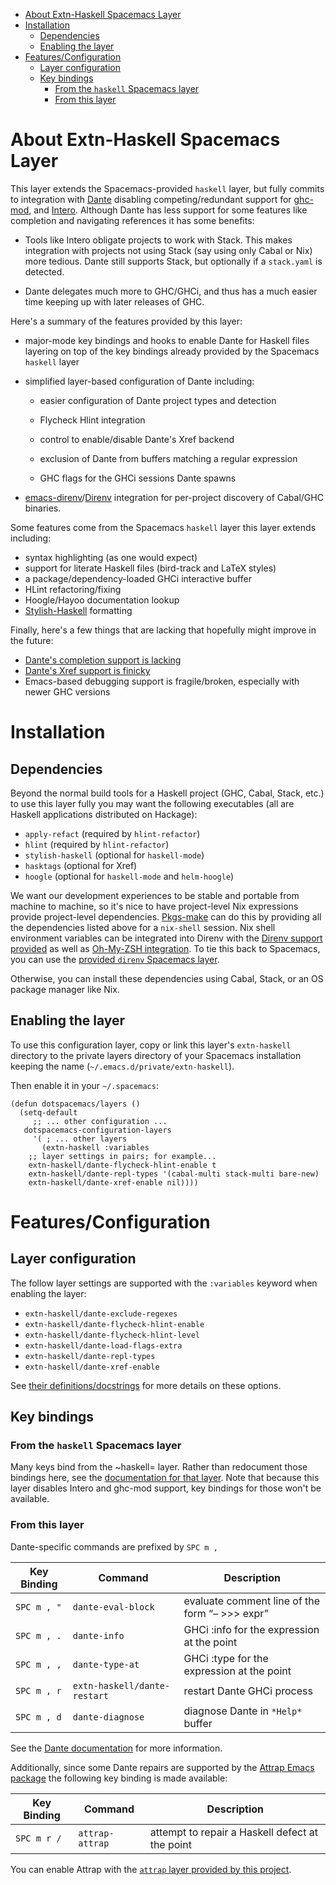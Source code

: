- [About Extn-Haskell Spacemacs Layer](#orgde43710)
- [Installation](#org4d20ecc)
  - [Dependencies](#orgf575c71)
  - [Enabling the layer](#org4beb92f)
- [Features/Configuration](#org99220a2)
  - [Layer configuration](#orged52193)
  - [Key bindings](#org2f80e2e)
    - [From the `haskell` Spacemacs layer](#orgd625886)
    - [From this layer](#orgef06a95)



<a id="orgde43710"></a>

# About Extn-Haskell Spacemacs Layer

This layer extends the Spacemacs-provided `haskell` layer, but fully commits to integration with [Dante](https://github.com/jyp/dante) disabling competing/redundant support for [ghc-mod](http://hackage.haskell.org/package/ghc-mod), and [Intero](https://commercialhaskell.github.io/intero/). Although Dante has less support for some features like completion and navigating references it has some benefits:

-   Tools like Intero obligate projects to work with Stack. This makes integration with projects not using Stack (say using only Cabal or Nix) more tedious. Dante still supports Stack, but optionally if a `stack.yaml` is detected.

-   Dante delegates much more to GHC/GHCi, and thus has a much easier time keeping up with later releases of GHC.

Here's a summary of the features provided by this layer:

-   major-mode key bindings and hooks to enable Dante for Haskell files layering on top of the key bindings already provided by the Spacemacs `haskell` layer

-   simplified layer-based configuration of Dante including:
    -   easier configuration of Dante project types and detection
    
    -   Flycheck Hlint integration
    
    -   control to enable/disable Dante's Xref backend
    
    -   exclusion of Dante from buffers matching a regular expression
    
    -   GHC flags for the GHCi sessions Dante spawns

-   [emacs-direnv](https://github.com/wbolster/emacs-direnv)/[Direnv](https://direnv.net/) integration for per-project discovery of Cabal/GHC binaries.

Some features come from the Spacemacs `haskell` layer this layer extends including:

-   syntax highlighting (as one would expect)
-   support for literate Haskell files (bird-track and LaTeX styles)
-   a package/dependency-loaded GHCi interactive buffer
-   HLint refactoring/fixing
-   Hoogle/Hayoo documentation lookup
-   [Stylish-Haskell](https://github.com/jaspervdj/stylish-haskell) formatting

Finally, here's a few things that are lacking that hopefully might improve in the future:

-   [Dante's completion support is lacking](https://github.com/jyp/dante/issues/54)
-   [Dante's Xref support is finicky](https://github.com/jyp/dante/issues/78)
-   Emacs-based debugging support is fragile/broken, especially with newer GHC versions


<a id="org4d20ecc"></a>

# Installation


<a id="orgf575c71"></a>

## Dependencies

Beyond the normal build tools for a Haskell project (GHC, Cabal, Stack, etc.) to use this layer fully you may want the following executables (all are Haskell applications distributed on Hackage):

-   `apply-refact` (required by `hlint-refactor`)
-   `hlint` (required by `hlint-refactor`)
-   `stylish-haskell` (optional for `haskell-mode`)
-   `hasktags` (optional for Xref)
-   `hoogle` (optional for `haskell-mode` and `helm-hoogle`)

We want our development experiences to be stable and portable from machine to machine, so it's nice to have project-level Nix expressions provide project-level dependencies. [Pkgs-make](../../../../pkgs-make/README.md) can do this by providing all the dependencies listed above for a `nix-shell` session. Nix shell environment variables can be integrated into Direnv with the [Direnv support provided](../../../direnv/README.md) as well as [Oh-My-ZSH integration](../../../oh-my-zsh/README.md). To tie this back to Spacemacs, you can use the [provided `direnv` Spacemacs layer](../direnv/README.md).

Otherwise, you can install these dependencies using Cabal, Stack, or an OS package manager like Nix.


<a id="org4beb92f"></a>

## Enabling the layer

To use this configuration layer, copy or link this layer's `extn-haskell` directory to the private layers directory of your Spacemacs installation keeping the name (`~/.emacs.d/private/extn-haskell`).

Then enable it in your `~/.spacemacs`:

```emacs-lisp
(defun dotspacemacs/layers ()
  (setq-default
     ;; ... other configuration ...
   dotspacemacs-configuration-layers
     '( ; ... other layers
       (extn-haskell :variables
	;; layer settings in pairs; for example...
	extn-haskell/dante-flycheck-hlint-enable t
	extn-haskell/dante-repl-types '(cabal-multi stack-multi bare-new)
	extn-haskell/dante-xref-enable nil))))
```


<a id="org99220a2"></a>

# Features/Configuration


<a id="orged52193"></a>

## Layer configuration

The follow layer settings are supported with the `:variables` keyword when enabling the layer:

-   `extn-haskell/dante-exclude-regexes`
-   `extn-haskell/dante-flycheck-hlint-enable`
-   `extn-haskell/dante-flycheck-hlint-level`
-   `extn-haskell/dante-load-flags-extra`
-   `extn-haskell/dante-repl-types`
-   `extn-haskell/dante-xref-enable`

See [their definitions/docstrings](./config.el) for more details on these options.


<a id="org2f80e2e"></a>

## Key bindings


<a id="orgd625886"></a>

### From the `haskell` Spacemacs layer

Many keys bind from the ~haskell= layer. Rather than redocument those bindings here, see the [documentation for that layer](https://github.com/syl20bnr/spacemacs/tree/master/layers/+lang/haskell#key-bindings). Note that because this layer disables Intero and ghc-mod support, key bindings for those won't be available.


<a id="orgef06a95"></a>

### From this layer

Dante-specific commands are prefixed by `SPC m ,`

| Key Binding | Command                      | Description                                           |
|----------- |---------------------------- |----------------------------------------------------- |
| `SPC m , "` | `dante-eval-block`           | evaluate comment line of the form “&#x2013; >>> expr” |
| `SPC m , .` | `dante-info`                 | GHCi :info for the expression at the point            |
| `SPC m , ,` | `dante-type-at`              | GHCi :type for the expression at the point            |
| `SPC m , r` | `extn-haskell/dante-restart` | restart Dante GHCi process                            |
| `SPC m , d` | `dante-diagnose`             | diagnose Dante in `*Help*` buffer                     |

See the [Dante documentation](https://github.com/jyp/dante) for more information.

Additionally, since some Dante repairs are supported by the [Attrap Emacs package](https://github.com/jyp/attrap) the following key binding is made available:

| Key Binding | Command         | Description                                     |
|----------- |--------------- |----------------------------------------------- |
| `SPC m r /` | `attrap-attrap` | attempt to repair a Haskell defect at the point |

You can enable Attrap with the [`attrap` layer provided by this project](../attrap/README.md).
